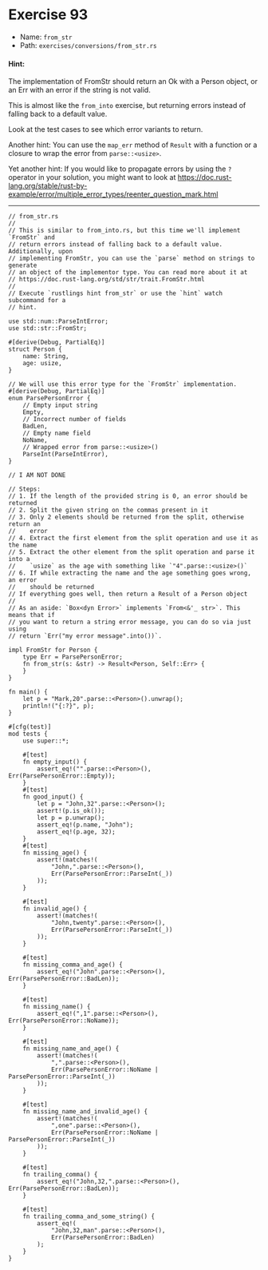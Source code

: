 # Exercise 93

- Name: ```from_str```
- Path: ```exercises/conversions/from_str.rs```
#### Hint: 

The implementation of FromStr should return an Ok with a Person object,
or an Err with an error if the string is not valid.

This is almost like the `from_into` exercise, but returning errors instead
of falling back to a default value.

Look at the test cases to see which error variants to return.

Another hint: You can use the `map_err` method of `Result` with a function
or a closure to wrap the error from `parse::<usize>`.

Yet another hint: If you would like to propagate errors by using the `?`
operator in your solution, you might want to look at
https://doc.rust-lang.org/stable/rust-by-example/error/multiple_error_types/reenter_question_mark.html



---



```rust,editable
// from_str.rs
//
// This is similar to from_into.rs, but this time we'll implement `FromStr` and
// return errors instead of falling back to a default value. Additionally, upon
// implementing FromStr, you can use the `parse` method on strings to generate
// an object of the implementor type. You can read more about it at
// https://doc.rust-lang.org/std/str/trait.FromStr.html
//
// Execute `rustlings hint from_str` or use the `hint` watch subcommand for a
// hint.

use std::num::ParseIntError;
use std::str::FromStr;

#[derive(Debug, PartialEq)]
struct Person {
    name: String,
    age: usize,
}

// We will use this error type for the `FromStr` implementation.
#[derive(Debug, PartialEq)]
enum ParsePersonError {
    // Empty input string
    Empty,
    // Incorrect number of fields
    BadLen,
    // Empty name field
    NoName,
    // Wrapped error from parse::<usize>()
    ParseInt(ParseIntError),
}

// I AM NOT DONE

// Steps:
// 1. If the length of the provided string is 0, an error should be returned
// 2. Split the given string on the commas present in it
// 3. Only 2 elements should be returned from the split, otherwise return an
//    error
// 4. Extract the first element from the split operation and use it as the name
// 5. Extract the other element from the split operation and parse it into a
//    `usize` as the age with something like `"4".parse::<usize>()`
// 6. If while extracting the name and the age something goes wrong, an error
//    should be returned
// If everything goes well, then return a Result of a Person object
//
// As an aside: `Box<dyn Error>` implements `From<&'_ str>`. This means that if
// you want to return a string error message, you can do so via just using
// return `Err("my error message".into())`.

impl FromStr for Person {
    type Err = ParsePersonError;
    fn from_str(s: &str) -> Result<Person, Self::Err> {
    }
}

fn main() {
    let p = "Mark,20".parse::<Person>().unwrap();
    println!("{:?}", p);
}

#[cfg(test)]
mod tests {
    use super::*;

    #[test]
    fn empty_input() {
        assert_eq!("".parse::<Person>(), Err(ParsePersonError::Empty));
    }
    #[test]
    fn good_input() {
        let p = "John,32".parse::<Person>();
        assert!(p.is_ok());
        let p = p.unwrap();
        assert_eq!(p.name, "John");
        assert_eq!(p.age, 32);
    }
    #[test]
    fn missing_age() {
        assert!(matches!(
            "John,".parse::<Person>(),
            Err(ParsePersonError::ParseInt(_))
        ));
    }

    #[test]
    fn invalid_age() {
        assert!(matches!(
            "John,twenty".parse::<Person>(),
            Err(ParsePersonError::ParseInt(_))
        ));
    }

    #[test]
    fn missing_comma_and_age() {
        assert_eq!("John".parse::<Person>(), Err(ParsePersonError::BadLen));
    }

    #[test]
    fn missing_name() {
        assert_eq!(",1".parse::<Person>(), Err(ParsePersonError::NoName));
    }

    #[test]
    fn missing_name_and_age() {
        assert!(matches!(
            ",".parse::<Person>(),
            Err(ParsePersonError::NoName | ParsePersonError::ParseInt(_))
        ));
    }

    #[test]
    fn missing_name_and_invalid_age() {
        assert!(matches!(
            ",one".parse::<Person>(),
            Err(ParsePersonError::NoName | ParsePersonError::ParseInt(_))
        ));
    }

    #[test]
    fn trailing_comma() {
        assert_eq!("John,32,".parse::<Person>(), Err(ParsePersonError::BadLen));
    }

    #[test]
    fn trailing_comma_and_some_string() {
        assert_eq!(
            "John,32,man".parse::<Person>(),
            Err(ParsePersonError::BadLen)
        );
    }
}

```
